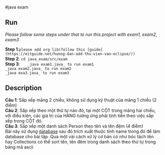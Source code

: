 #java exam

## Run
*Please follow some steps under that to run this project with exam1, exam2, exam3*

**Step 1**:`please add org lib(follow this [guide](https://eitguide.net/huong-dan-add-thu-vien-vao-eclipse/))`<br>
**Step 2**: `cd java_exam/src/exam`<br>
**Step 3**: `	_java exam1.java_ to run exam1`<br>
		`_java exam2.java_ to run exam2`<br>
		`_java exa3.java_ to run exam3	`<br>

## Description
**Câu 1**: Sắp xếp mảng 2 chiều, không sử dụng kỹ thuật của mảng 1 chiều (2 điểm)<br>
**Câu 2**: Sắp xếp theo một thứ tự nào đó, tại một CỘT trong mảng hai chiều, với điều kiện, các giá trị của HÀNG tương ứng phải tịnh tiến theo việc sắp xếp trong CỘT đó.<br>
**Câu 3**: Sắp xếp một danh sách Person theo tên và tên đệm (4 điểm)<br>
Bài này sử dụng [database](https://github.com/duyet/vietnamese-namedb-crawler/blob/master/crawler/uit/uit_sample.json) sau đó trích xuất thuộc tính name trong đó để làm database cho bài tập. Qua một vài cách xử lý cơ bản có như bóc tách tên hay Collections có thể sort tên, tên đêm trong danh sách theo thứ tự trong bảng mã ascii<br>


